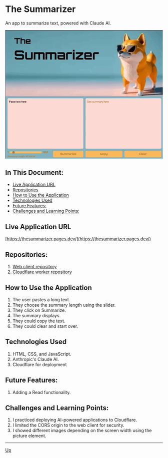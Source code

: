 # The Summarizer
An app to summarize text, powered with Claude AI.

![demo](images/demo.gif "Demo")

## In This Document:
  - [Live Application URL](#live-application-url)
  - [Repositories](#repositories)
  - [How to Use the Application](#how-to-use-the-application)
  - [Technologies Used](#technologies-used)
  - [Future Features:](#future-features)
  - [Challenges and Learning Points:](#challenges-and-learning-points)

## Live Application URL
[https://thesummarizer.pages.dev/](https://thesummarizer.pages.dev/)

## Repositories:
1. [Web client repository](https://github.com/shantdashjian/the-summarizer-client)
2. [Cloudflare worker repository](https://github.com/shantdashjian/the-summarizer-worker)
   
## How to Use the Application
   
1. The user pastes a long text.
2. They choose the summary length using the slider.
3. They click on Summarize.
4. The summary displays.
5. They could copy the text.
6. They could clear and start over.

## Technologies Used
1. HTML, CSS, and JavaScript.
2. Anthropic's Claude AI.
3. Cloudflare for deployment

## Future Features:
1. Adding a Read functionality.

## Challenges and Learning Points:
1. I practiced deploying AI-powered applications to Cloudflare.
2. I limited the CORS origin to the web client for security.
3. I showed different images depending on the screen width using the picture element.
   
<hr>

[Up](README.md)
